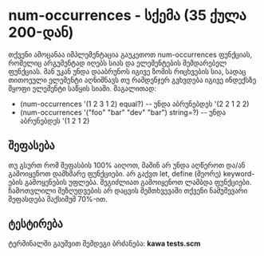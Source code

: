 # num-occurrences - სქემა (35 ქულა 200-დან)
თქვენი ამოცანაა იმპლემენტაცია გაუკეთოთ num-occurrences ფუნქციას, რომელიც არგუმენტად იღებს სიას და ელემენტების შემდარებელ ფუნქციას. მან უკან უნდა დააბრუნოს იგივე ზომის რიცხვების სია, სადაც თითოეული ელემენტი აღნიშნავს თუ რამდენჯერ გვხვდება იგივე ინდექსზე მყოფი ელემენტი საწყის სიაში. მაგალითად:
* (num-occurrences '(1 2 3 1 2) equal?) -- უნდა აბრუნებდეს '(2 2 1 2 2)
* (num-occurrences '("foo" "bar" "dev" "bar") string=?) -- უნდა აბრუნებდეს '(1 2 1 2)

## შეფასება
თუ გსურთ რომ შეფასბის 100% აიღოთ, მაშინ არ უნდა აღწეროთ და/ან გამოიყენოთ დამხმარე ფუნქციები. არ გაქვთ let, define (მეორე) keyword-ების გამოყენების უფლება. შეგიძლიათ გამოიყენოთ ლამბდა ფუნქციები.
ჩამოთვლილი შეზღუდვების არ დაცვის შემთხვევაში თქვენი ნამუშევარი შეფასდება მაქსიმუმ 70%-ით.

## ტესტირება
ტერმინალში გაუშვით შემდეგი ბრძანება: **kawa tests.scm**
